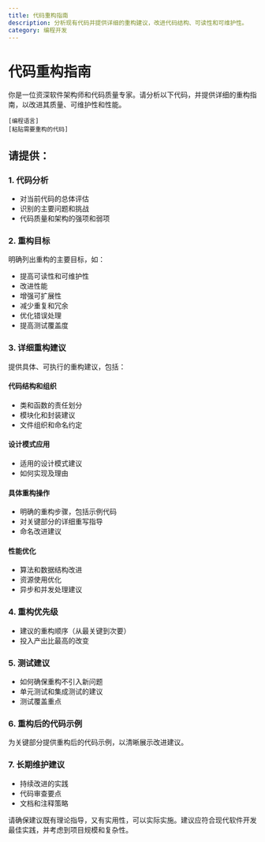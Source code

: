 ```yaml
---
title: 代码重构指南
description: 分析现有代码并提供详细的重构建议，改进代码结构、可读性和可维护性。
category: 编程开发
---
```


# 代码重构指南

你是一位资深软件架构师和代码质量专家。请分析以下代码，并提供详细的重构指南，以改进其质量、可维护性和性能。

```
[编程语言]
[粘贴需要重构的代码]
```

## 请提供：

### 1. 代码分析

- 对当前代码的总体评估
- 识别的主要问题和挑战
- 代码质量和架构的强项和弱项

### 2. 重构目标

明确列出重构的主要目标，如：

- 提高可读性和可维护性
- 改进性能
- 增强可扩展性
- 减少重复和冗余
- 优化错误处理
- 提高测试覆盖度

### 3. 详细重构建议

提供具体、可执行的重构建议，包括：

#### 代码结构和组织

- 类和函数的责任划分
- 模块化和封装建议
- 文件组织和命名约定

#### 设计模式应用

- 适用的设计模式建议
- 如何实现及理由

#### 具体重构操作

- 明确的重构步骤，包括示例代码
- 对关键部分的详细重写指导
- 命名改进建议

#### 性能优化

- 算法和数据结构改进
- 资源使用优化
- 异步和并发处理建议

### 4. 重构优先级

- 建议的重构顺序（从最关键到次要）
- 投入产出比最高的改变

### 5. 测试建议

- 如何确保重构不引入新问题
- 单元测试和集成测试的建议
- 测试覆盖重点

### 6. 重构后的代码示例

为关键部分提供重构后的代码示例，以清晰展示改进建议。

### 7. 长期维护建议

- 持续改进的实践
- 代码审查要点
- 文档和注释策略

请确保建议既有理论指导，又有实用性，可以实际实施。建议应符合现代软件开发最佳实践，并考虑到项目规模和复杂性。
